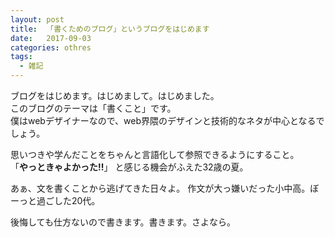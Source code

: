 ```yaml
---
layout: post
title:  「書くためのブログ」というブログをはじめます
date:   2017-09-03
categories: othres
tags:
  - 雑記
---
```

ブログをはじめます。はじめまして。はじめました。  
このブログのテーマは「書くこと」です。  
僕はwebデザイナーなので、web界隈のデザインと技術的なネタが中心となるでしょう。

思いつきや学んだことをちゃんと言語化して参照できるようにすること。  
「**やっときゃよかった!!**」 と感じる機会がふえた32歳の夏。

あぁ、文を書くことから逃げてきた日々よ。
作文が大っ嫌いだった小中高。ぼーっと過ごした20代。

後悔しても仕方ないので書きます。書きます。さよなら。
